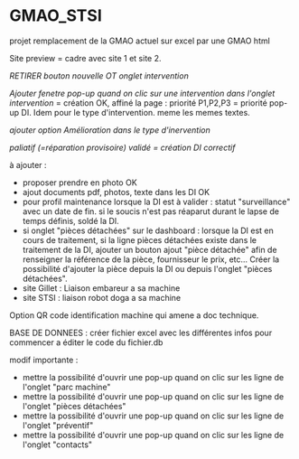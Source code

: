 # GMAO_STSI
projet remplacement de la GMAO actuel sur excel par une GMAO html

Site preview = cadre avec site 1 et site 2.

*RETIRER bouton nouvelle OT onglet intervention*

*Ajouter fenetre pop-up quand on clic sur une intervention dans l'onglet intervention* = création OK, affiné la page : priorité P1,P2,P3 = priorité pop-up DI. Idem pour le type d'intervention. meme les memes textes.

*ajouter option Amélioration dans le type d'inervention*

*paliatif (=réparation provisoire) validé = création DI correctif*

à ajouter : 
- proposer prendre en photo OK
- ajout documents pdf, photos, texte dans les DI OK
- pour profil maintenance lorsque la DI est  à valider : statut "surveillance" avec un date de fin. si le soucis n'est pas réaparut durant le lapse de temps définis, soldé la DI.
- si onglet "pièces détachées" sur le dashboard : lorsque la DI est en cours de traitement, si la ligne pièces détachées existe dans le traitement de la DI, ajouter un bouton ajout "pièce détachée" afin de renseigner la référence de la pièce, fournisseur le prix, etc... Créer la possibilité d'ajouter la pièce depuis la DI ou depuis l'onglet "pièces détachées".
- site Gillet : Liaison embareur a sa machine
- site STSI : liaison robot doga a sa machine

Option QR code identification machine qui amene a doc technique.

BASE DE DONNEES : créer fichier excel avec les différentes infos pour commencer a éditer le code du fichier.db

modif importante :
- mettre la possibilité d'ouvrir une pop-up quand on clic sur les ligne de l'onglet "parc machine"
- mettre la possibilité d'ouvrir une pop-up quand on clic sur les ligne de l'onglet "pièces détachées"
- mettre la possibilité d'ouvrir une pop-up quand on clic sur les ligne de l'onglet "préventif"
- mettre la possibilité d'ouvrir une pop-up quand on clic sur les ligne de l'onglet "contacts"

